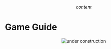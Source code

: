 $$ content $$

# Game Guide

<center>
  <img src="/contents/public/construction.gif" alt="under construction" />
</center>
